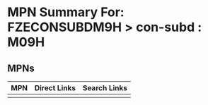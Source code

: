 



# MPN Summary For: FZECONSUBDM9H > con-subd : M09H

## MPNs
  

|MPN|Direct Links|Search Links|
| :--- | :--- | :--- |
||||
